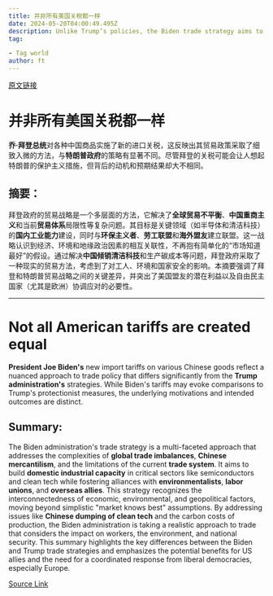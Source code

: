 ```yaml
---
title: 并非所有美国关税都一样
date: 2024-05-20T04:00:49.495Z
description: Unlike Trump’s policies, the Biden trade strategy aims to build domestic industrial capacity and could be good for US allies
tag: 

- Tag world
author: ft
---
```


[原文链接](https://ft.com/content/d81f1e71-ab56-4347-a83d-6ac1b19c478d)

# 并非所有美国关税都一样

**乔·拜登总统**对各种中国商品实施了新的进口关税，这反映出其贸易政策采取了细致入微的方法，与**特朗普政府**的策略有显著不同。尽管拜登的关税可能会让人想起特朗普的保护主义措施，但背后的动机和预期结果却大不相同。

## 摘要：

拜登政府的贸易战略是一个多层面的方法，它解决了**全球贸易不平衡**、**中国重商主义**和当前**贸易体系**局限性等复杂问题。其目标是关键领域（如半导体和清洁科技）的**国内工业能力**建设，同时与**环保主义者**、**劳工联盟**和**海外盟友**建立联盟。这一战略认识到经济、环境和地缘政治因素的相互关联性，不再抱有简单化的“市场知道最好”的假设。通过解决**中国倾销清洁科技**和生产碳成本等问题，拜登政府采取了一种现实的贸易方法，考虑到了对工人、环境和国家安全的影响。本摘要强调了拜登和特朗普贸易战略之间的关键差异，并突出了美国盟友的潜在利益以及自由民主国家（尤其是欧洲）协调应对的必要性。

---

# Not all American tariffs are created equal

**President Joe Biden's** new import tariffs on various Chinese goods reflect a nuanced approach to trade policy that differs significantly from the **Trump administration's** strategies. While Biden's tariffs may evoke comparisons to Trump's protectionist measures, the underlying motivations and intended outcomes are distinct.

## Summary: 

The Biden administration's trade strategy is a multi-faceted approach that addresses the complexities of **global trade imbalances**, **Chinese mercantilism**, and the limitations of the current **trade system**. It aims to build **domestic industrial capacity** in critical sectors like semiconductors and clean tech while fostering alliances with **environmentalists**, **labor unions**, and **overseas allies**. This strategy recognizes the interconnectedness of economic, environmental, and geopolitical factors, moving beyond simplistic "market knows best" assumptions. By addressing issues like **Chinese dumping of clean tech** and the carbon costs of production, the Biden administration is taking a realistic approach to trade that considers the impact on workers, the environment, and national security. This summary highlights the key differences between the Biden and Trump trade strategies and emphasizes the potential benefits for US allies and the need for a coordinated response from liberal democracies, especially Europe.

[Source Link](https://ft.com/content/d81f1e71-ab56-4347-a83d-6ac1b19c478d)

